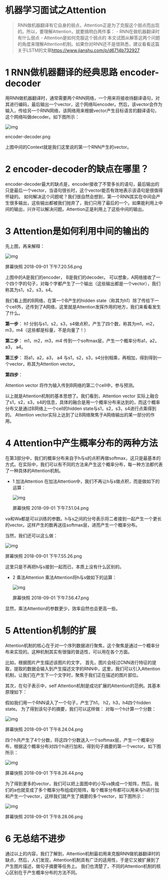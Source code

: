 # 机器学习面试之Attention

> RNN做机器翻译有它自身的弱点，Attention正是为了克服这个弱点而出现的。所以，要理解Attention，就要搞明白两件事：
> \- RNN在做机器翻译时有什么弱点
> \- Attention是如何克服这个弱点的
> 本文试图从解答这两个问题的角度来理解Attention机制。如果你对RNN还不是很熟悉，建议看看这篇关于LSTM的文章<https://www.jianshu.com/p/d6714b732927>

# 1 RNN做机器翻译的经典思路 encoder-decoder

用RNN做机器翻译时，通常需要两个RNN网络，一个用来将接收待翻译语句，对其进行编码，最后输出一个vector，这个网络叫encoder。然后，该vector会作为输入，传给另一个RNN网络，该网络用来根据vector产生目标语言的翻译语句，这个网络叫做decoder。如下图所示：



![img](https://upload-images.jianshu.io/upload_images/1371984-80daa60fa850af8f.png?imageMogr2/auto-orient/strip%7CimageView2/2/w/335/format/webp)

encoder-decoder.png

上图中间的Context就是我们这里说的第一个RNN产生的vector。

# 2 encoder-decoder的缺点在哪里？

encoder-decoder最大的缺点是，encoder接收了不管多长的语句，最后输出的只是最后一个vector，当语句很长时，这个vector能否有效地表示该语句是很值得怀疑的。
如何解决这个问题呢？我们很自然会想到，第一个RNN其实在中间会产生很多输出，这些输出都被我们抛弃了，我们只用了最后的一个。如果能利用上中间的输出，兴许可以解决问题。Attention正是利用上了这些中间的输出。

# 3 Attention是如何利用中间的输出的

先上图，再来解释：



![img](https://upload-images.jianshu.io/upload_images/1371984-fc9258530977dd12.png?imageMogr2/auto-orient/strip%7CimageView2/2/w/1000/format/webp)

屏幕快照 2018-09-01 下午7.20.56.png

上图中的A是我们的encoder， B是我们的decoder。
可以想象，A网络接收了一个四个字的句子，对每个字都产生了一个输出（这些输出都是一个vector），我们称其为s1，s2，s3，s4。

我们看上图的B网络，在第一个B产生的hidden state（称其为h1）除了传给下一个cell外，还传到了A网络，这里就是Attention发挥作用的地方，我们来看看发生了什么。

**第一步**：
h1 分别与s1，s2，s3，s4做点积，产生了四个数，称其为m1，m2，m3，m4（这些都是标量，不是向量了！）

**第二步**：
m1，m2，m3，m4 传到一个softmax层，产生一个概率分布a1，a2，a3， a4。

**第三步**：
将a1，a2，a3， a4 与s1，s2，s3，s4分别相乘，再相加，得到得到一个vector，称其为Attention vector。

**第四步**：

Attention vector 将作为输入传到B网络的第二个cell中，参与预测。

以上就是Attention机制的基本思想了。我们看到，Attention vector 实际上融合了s1，s2，s3，s4的信息，具体的融合是用一个概率分布来达到的，而这个概率分布又是通过B网络上一个cell的hidden state与s1，s2，s3，s4进行点乘得到的。
Attention vector实际上达到了让B网络聚焦于A网络输出的某一部分的作用。

# 4 Attention中产生概率分布的两种方法

在第3部分中，我们的概率分布来自于h与s的点积再做softmax，这只是最基本的方式。在实际中，我们可以有不同的方法来产生这个概率分布，每一种方法都代表了一种具体的Attention机制。

- 1 加法Attention
  在加法Attention中，我们不再让h与s做点积，而是做如下的运算：

  

  ![img]()

  屏幕快照 2018-09-01 下午7.51.04.png

va和Wa都是可以训练的参数。h与s之间的分号表示将二者接到一起产生一个更长的vector。这样产生的数再送往softmax层，进而产生一个概率分布。

当然，我们还可以这么做：



![img]()

屏幕快照 2018-09-01 下午7.55.26.png

这里只是不再把h与s接到一起而已，本质上没有什么区别的。

- 2 乘法Attention
  乘法Attention将h与s做如下的运算：

  

  ![img]()

  屏幕快照 2018-09-01 下午7.56.47.png

显然，乘法Attention的参数更少，效率自然也会更高一些。

# 5 Attention机制的扩展

Attention机制的核心在于对一个序列数据进行聚焦，这个聚焦是通过一个概率分布来实现的。这种机制其实有很强的普适性，可以用在各个方面。

比如，根据图片产生描述该图片的文字， 首先，图片会经过CNN进行特征的提取，提取的数据会输入到产生描述文字的RNN中，这里，我们可以引入Attention机制，让我们在产生下一个文字时，聚焦于我们正在描述的图片部位。

其次，在句子表示中，self Attention机制是成功扩展的Attention的范例。其基本原理如下：

假如我们用一个RNN读入了一个句子，产生了h1， h2，h3，h4四个hidden state。
为了得到该句子的摘要，我们可以这样做：
对每一个h计算一个分数：



![img](https://upload-images.jianshu.io/upload_images/1371984-4ef8e9b65fb2c0dc.png?imageMogr2/auto-orient/strip%7CimageView2/2/w/452/format/webp)

屏幕快照 2018-09-01 下午8.24.04.png

四个h共产生了4个分数，将这四个分数送入一个softmax层，产生一个概率分布，根据这个概率分布对四个h进行加和，得到句子摘要的第一个vector。如下图所示：



![img](https://upload-images.jianshu.io/upload_images/1371984-2b8f2cefebfa958a.png?imageMogr2/auto-orient/strip%7CimageView2/2/w/530/format/webp)

屏幕快照 2018-09-01 下午8.26.44.png

为了得到更多的vector，我们可以把上面图中的小写va换成一个矩阵，然后，我们的a也就变成了多个概率分布组成的矩阵，每个概率分布都可以用来与h进行加和产生一个vector，这样我们就产生了摘要的多个vector，如下图所示：



![img](https://upload-images.jianshu.io/upload_images/1371984-655ee59d0e4d4e72.png?imageMogr2/auto-orient/strip%7CimageView2/2/w/590/format/webp)

屏幕快照 2018-09-01 下午8.28.06.png

# 6 无总结不进步

通过以上的内容，我们了解到，Attention机制最初用来克服RNN做机器翻译时的缺点，然后，人们发现，Attention机制具有广泛的适用性，于是它又被扩展到了产生图片描述，做句子摘要等任务上。
我们也清楚了，不同的Attention机制的核心区别在于产生概率分布的方法不同。